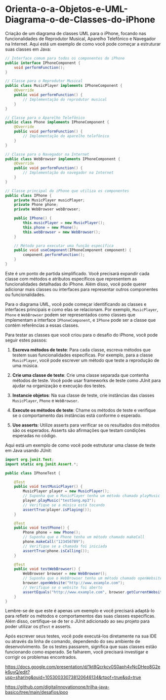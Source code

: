 # Orienta-o-a-Objetos-e-UML-Diagrama-o-de-Classes-do-iPhone

Criação de um diagrama de classes UML para o iPhone, focando nas funcionalidades de Reprodutor Musical, Aparelho Telefônico e Navegador na Internet. Aqui está um exemplo de como você pode começar a estruturar suas classes em Java:

```java
// Interface comum para todos os componentes do iPhone
public interface IPhoneComponent {
    void performFunction();
}

// Classe para o Reprodutor Musical
public class MusicPlayer implements IPhoneComponent {
    @Override
    public void performFunction() {
        // Implementação do reprodutor musical
    }
}

// Classe para o Aparelho Telefônico
public class Phone implements IPhoneComponent {
    @Override
    public void performFunction() {
        // Implementação do aparelho telefônico
    }
}

// Classe para o Navegador na Internet
public class WebBrowser implements IPhoneComponent {
    @Override
    public void performFunction() {
        // Implementação do navegador na Internet
    }
}

// Classe principal do iPhone que utiliza os componentes
public class IPhone {
    private MusicPlayer musicPlayer;
    private Phone phone;
    private WebBrowser webBrowser;

    public IPhone() {
        this.musicPlayer = new MusicPlayer();
        this.phone = new Phone();
        this.webBrowser = new WebBrowser();
    }

    // Método para executar uma função específica
    public void useComponent(IPhoneComponent component) {
        component.performFunction();
    }
}
```

Este é um ponto de partida simplificado. Você precisará expandir cada classe com métodos e atributos específicos que representem as funcionalidades detalhadas do iPhone. Além disso, você pode querer adicionar mais classes ou interfaces para representar outros componentes ou funcionalidades.

Para o diagrama UML, você pode começar identificando as classes e interfaces principais e como elas se relacionam. Por exemplo, `MusicPlayer`, `Phone` e `WebBrowser` podem ser representados como classes que implementam a interface `IPhoneComponent`, e `IPhone` pode ser a classe que contém referências a essas classes.

Para testar as classes que você criou para o desafio do iPhone, você pode seguir estes passos:

1. **Escreva métodos de teste**: Para cada classe, escreva métodos que testem suas funcionalidades específicas. Por exemplo, para a classe `MusicPlayer`, você pode escrever um método que teste a reprodução de uma música.

2. **Crie uma classe de teste**: Crie uma classe separada que contenha métodos de teste. Você pode usar frameworks de teste como JUnit para ajudar na organização e execução dos testes.

3. **Instancie objetos**: Na sua classe de teste, crie instâncias das classes `MusicPlayer`, `Phone` e `WebBrowser`.

4. **Execute os métodos de teste**: Chame os métodos de teste e verifique se o comportamento das instâncias está conforme o esperado.

5. **Use asserts**: Utilize asserts para verificar se os resultados dos métodos são os esperados. Asserts são afirmações que testam condições esperadas no código.

Aqui está um exemplo de como você pode estruturar uma classe de teste em Java usando JUnit:

```java
import org.junit.Test;
import static org.junit.Assert.*;

public class IPhoneTest {

    @Test
    public void testMusicPlayer() {
        MusicPlayer player = new MusicPlayer();
        // Suponha que o MusicPlayer tenha um método chamado playMusic
        player.playMusic("testSong.mp3");
        // Verifique se a música está tocando
        assertTrue(player.isPlaying());
    }

    @Test
    public void testPhone() {
        Phone phone = new Phone();
        // Suponha que o Phone tenha um método chamado makeCall
        phone.makeCall("123456789");
        // Verifique se a chamada foi iniciada
        assertTrue(phone.isCalling());
    }

    @Test
    public void testWebBrowser() {
        WebBrowser browser = new WebBrowser();
        // Suponha que o WebBrowser tenha um método chamado openWebsite
        browser.openWebsite("http://www.example.com");
        // Verifique se o website foi aberto
        assertEquals("http://www.example.com", browser.getCurrentWebsite());
    }
}
```

Lembre-se de que este é apenas um exemplo e você precisará adaptá-lo para refletir os métodos e comportamentos das suas classes específicas. Além disso, certifique-se de ter o JUnit adicionado ao seu projeto para poder utilizar os `@Test` e asserts.

Após escrever seus testes, você pode executá-los diretamente na sua IDE ou através da linha de comando, dependendo do seu ambiente de desenvolvimento. Se os testes passarem, significa que suas classes estão funcionando como esperado. Se falharem, você precisará investigar e corrigir os problemas encontrados.

https://docs.google.com/presentation/d/1kt8Qcrkcv0S0aph4vNcDHeo8G2ek6uyQ/edit?usp=sharing&ouid=105300330738120646134&rtpof=true&sd=true

https://github.com/digitalinnovationone/trilha-java-basico/tree/main/desafios/poo
